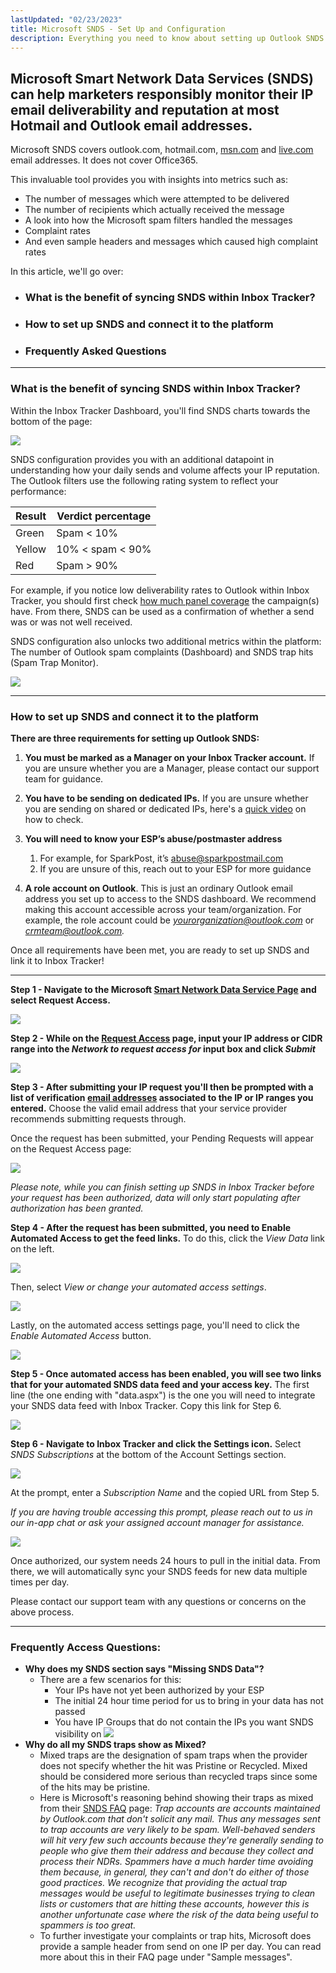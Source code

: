 ```yaml
---
lastUpdated: "02/23/2023"
title: Microsoft SNDS - Set Up and Configuration
description: Everything you need to know about setting up Outlook SNDS and syncing it to Inbox Tracker 
---
```


## Microsoft Smart Network Data Services (SNDS) can help marketers responsibly monitor their IP email deliverability and reputation at most Hotmail and Outlook email addresses.

 Microsoft SNDS covers outlook.com, hotmail.com, [msn.com](http://msn.com/) and [live.com](http://live.com/) email addresses. It does not cover Office365.

 This invaluable tool provides you with insights into metrics such as:

* The number of messages which were attempted to be delivered
* The number of recipients which actually received the message
* A look into how the Microsoft spam filters handled the messages
* Complaint rates
* And even sample headers and messages which caused high complaint rates

 In this article, we'll go over:

* ### What is the benefit of syncing SNDS within Inbox Tracker?
* ### How to set up SNDS and connect it to the platform
* ### Frequently Asked Questions

---

### What is the benefit of syncing SNDS within Inbox Tracker?

 Within the Inbox Tracker Dashboard, you'll find SNDS charts towards the bottom of the page:

![](media/microsoft_snds_set_up_and_configuration/image_0.png)

 SNDS configuration provides you with an additional datapoint in understanding how your daily sends and volume affects your IP reputation. The Outlook filters use the following rating system to reflect your performance:

| **Result** | **Verdict percentage** |
| --- | --- |
| Green | Spam < 10% |
| Yellow | 10% < spam < 90% |
| Red | Spam > 90% |


 For example, if you notice low deliverability rates to Outlook within Inbox Tracker, you should first check [how much panel coverage](https://youtu.be/y4wTV0E_lmY) the campaign(s) have. From there, SNDS can be used as a confirmation of whether a send was or was not well received.

 SNDS configuration also unlocks two additional metrics within the platform: The number of Outlook spam complaints (Dashboard) and SNDS trap hits (Spam Trap Monitor).

![](media/microsoft_snds_set_up_and_configuration/image_1.png)

---

### How to set up SNDS and connect it to the platform

**There are three requirements for setting up Outlook SNDS:** 

1. **You must be marked as a Manager on your Inbox Tracker account.** If you are unsure whether you are a Manager, please contact our support team for guidance.
2. **You have to be sending on dedicated IPs.** If you are unsure whether you are sending on shared or dedicated IPs, here's a [quick video](https://www.youtube.com/watch?v=xZ0JAXdrjB0&feature=youtu.be) on how to check.
3. **You will need to know your ESP’s abuse/postmaster address** 

	1. For example, for SparkPost, it’s [abuse@sparkpostmail.com](mailto:abuse@sparkpostmail.com)
	2. If you are unsure of this, reach out to your ESP for more guidance
4. **A role account on Outlook**. This is just an ordinary Outlook email address you set up to access to the SNDS dashboard. We recommend making this account accessible across your team/organization. For example, the role account could be *[yourorganization@outlook.com](mailto:yourorganization@outlook.com)* or *[crmteam@outlook.com](mailto:crmteam@outlook.com).*

 Once all requirements have been met, you are ready to set up SNDS and link it to Inbox Tracker!

---

**Step 1 - Navigate to the Microsoft [Smart Network Data Service Page](https://postmaster.live.com/snds/index.aspx) and select Request Access.** 

![](media/microsoft_snds_set_up_and_configuration/image_2.png)

**Step 2 - While on the [Request Access](https://postmaster.live.com/snds/addnetwork.aspx) page, input your IP address or CIDR range into the *Network to request access for* input box and click *Submit***

![](media/microsoft_snds_set_up_and_configuration/image_3.png)

**Step 3 - After submitting your IP request you'll then be prompted with a list of verification [email addresses](https://postmaster.live.com/snds/FAQ.aspx#AddressChoosing) associated to the IP or IP ranges you entered.** Choose the valid email address that your service provider recommends submitting requests through.

 Once the request has been submitted, your Pending Requests will appear on the Request Access page:

![](media/microsoft_snds_set_up_and_configuration/image_4.png)

*Please note, while you can finish setting up SNDS in Inbox Tracker before your request has been authorized, data will only start populating after authorization has been granted.* 

**Step 4 - After the request has been submitted, you need to Enable Automated Access to get the feed links.** To do this, click the *View Data* link on the left.

![](media/microsoft_snds_set_up_and_configuration/image_5.png)

 Then, select *View or change your automated access settings*.

![](media/microsoft_snds_set_up_and_configuration/image_6.png)

 Lastly, on the automated access settings page, you'll need to click the *Enable Automated Access* button.

![](media/microsoft_snds_set_up_and_configuration/image_7.png)

**Step 5 - Once automated access has been enabled, you will see two links that for your automated SNDS data feed and your access key.** The first line (the one ending with "data.aspx") is the one you will need to integrate your SNDS data feed with Inbox Tracker. Copy this link for Step 6.

![](media/microsoft_snds_set_up_and_configuration/image_8.png)

**Step 6 - Navigate to Inbox Tracker and click the Settings icon.** Select *SNDS Subscriptions* at the bottom of the Account Settings section.

![](media/microsoft_snds_set_up_and_configuration/image_9.png)

 At the prompt, enter a *Subscription Name* and the copied URL from Step 5.

*If you are having trouble accessing this prompt, please reach out to us in our in-app chat or ask your assigned account manager for assistance.* 

![](media/microsoft_snds_set_up_and_configuration/image_10.png)

 Once authorized, our system needs 24 hours to pull in the initial data. From there, we will automatically sync your SNDS feeds for new data multiple times per day.

 Please contact our support team with any questions or concerns on the above process.

---

### Frequently Access Questions:
* **Why does my SNDS section says "Missing SNDS Data"?** 
	+ There are a few scenarios for this:
		- Your IPs have not yet been authorized by your ESP
		- The initial 24 hour time period for us to bring in your data has not passed
		- You have IP Groups that do not contain the IPs you want SNDS visibility on
		![](media/microsoft_snds_set_up_and_configuration/image_11.png)
* **Why do all my SNDS traps show as Mixed?** 
	+ Mixed traps are the designation of spam traps when the provider does not specify whether the hit was Pristine or Recycled. Mixed should be considered more serious than recycled traps since some of the hits may be pristine.
	+ Here is Microsoft's reasoning behind showing their traps as mixed from their
	 [SNDS FAQ](https://sendersupport.olc.protection.ou%20tlook.com/snds/FAQ.aspx) 
	 page:
	*Trap accounts are accounts maintained by Outlook.com that don't solicit any mail. Thus any messages sent to trap accounts are very likely to be spam. Well-behaved senders will hit very few such accounts because they're generally sending to people who give them their address and because they collect and process their NDRs. Spammers have a much harder time avoiding them because, in general, they can't and don't do either of those good practices.* 
	*We recognize that providing the actual trap messages would be useful to legitimate businesses trying to clean lists or customers that are hitting these accounts, however this is another unfortunate case where the risk of the data being useful to spammers is too great.*
	+ To further investigate your complaints or trap hits, Microsoft does provide a sample header from send on one IP per day. You can read more about this in their FAQ page under "Sample messages".

